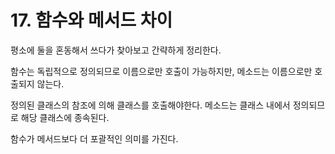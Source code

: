 # 17. 함수와 메서드 차이

평소에 둘을 혼동해서 쓰다가 찾아보고 간략하게 정리한다.

함수는 독립적으로 정의되므로 이름으로만 호출이 가능하지만, 메소드는 이름으로만 호출되지 않는다.&#x20;

정의된 클래스의 참조에 의해 클래스를 호출해야한다. 메소드는 클래스 내에서 정의되므로 해당 클래스에 종속된다.

함수가 메서드보다 더 포괄적인 의미를 가진다.

